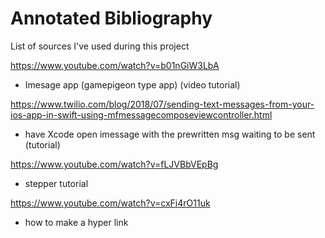 # Annotated Bibliography

List of sources I've used during this project

https://www.youtube.com/watch?v=b01nGiW3LbA 
  - Imesage app (gamepigeon type app) (video tutorial)
  
  https://www.twilio.com/blog/2018/07/sending-text-messages-from-your-ios-app-in-swift-using-mfmessagecomposeviewcontroller.html
  - have Xcode open imessage with the prewritten msg waiting to be sent (tutorial)

https://www.youtube.com/watch?v=fLJVBbVEpBg
  - stepper tutorial

https://www.youtube.com/watch?v=cxFi4rO11uk
  - how to make a hyper link
